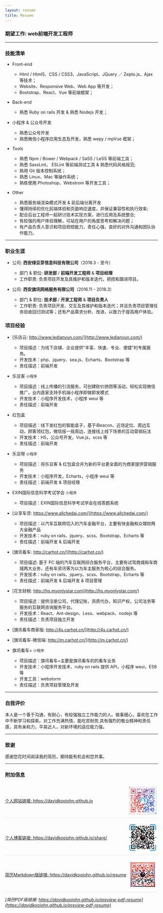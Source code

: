 ```yaml
---
layout: resume
title: Resume
---
```


<style>
    img {
        vertical-align: middle;
    }
  
    .website-item {
        display: flex;
        justify-content: space-between;
        align-items: center;
        border-bottom: 1px solid #e1e4e8;
        margin-bottom: .5em;
        padding: .5em 0;
    }
</style>

### 期望工作: web前端开发工程师

---

### 技能清单

* Front-end
    * Html / Html5、CSS / CSS3、JavaScript、JQuery ／ Zepto.js、Ajax 等技术；
    * Website、Responsive Web、Web App 等开发；
    * Bootstrap、React、Vue 等前端框架；

* Back-end
    * 熟悉 Ruby on rails 开发 & 熟悉 Nodejs 开发；

* 小程序 & 公众号开发
    * 熟悉公众号开发
    * 熟悉微信小程序应用生态及开发，熟悉 wepy / mpVue 框架；

* Tools
    * 熟悉 Npm / Bower / Webpack / SaSS / LeSS 等前端工具；
    * 熟悉 SassLint， ESLint 等前端测试工具 & 熟悉代码风格规范;
    * 熟用 Git 版本控制系统；
    * 熟悉 Linux、Mac 等操作系统；
    * 熟练使用 Photoshop、Webstrom 等开发工具；

* Other
    * 熟悉服务端渲染模式开发 & 前后端分离开发
    * 懂得持续的优化前端体验和页面响应速度，并保证兼容性和执行效率;
    * 配合后台工程师一起研讨技术实现方案，进行应用及系统整合;
    * 有较强的用户体验理解，可站在用户的角度思考和解决问题；
    * 有产品负责人意识和项目把控能力，责任心强，良好的对外沟通和团队协作能力。

---

### 职业生涯

* 公司: **西安绿豆芽信息科技有限公司**（2018.3 - 至今）
    * 部门 & 职位: **研发部** / **前端开发工程师** & **项目经理**
    * 工作职责: 负责项目开发及其维护和版本迭代，把控和跟进项目。

* 公司: **西安旗讯网络服务有限公司**（2016.11 - 2018.3）
    * 部门 & 职位: **技术部** / **开发工程师** & **项目负责人**
    * 工作职责: 负责项目开发、交互及其维护和版本迭代；并且负责项目管理任务验收回归测试等；还有产品需求分析、改进，以致力于提高用户体验。

### 项目经验

* [乐店云: http://www.ledianyun.com/](http://www.ledianyun.com/)
    * 项目描述：为线下店铺、企业提供“丰富、快速、专业、便捷”的专属服务。
    * 开发技术：php、jquery、sea.js、Echarts、Bootstrap 等
    * 责任描述：前端开发

* 乐豆客 `小程序`
    * 项目描述：线上传播的引流服务，可创建砍价拼团等活动，轻松实现微信推广，业内首家支持手机端小程序即做即发模式
    * 开发技术：小程序开发技术，小程序 weui 等
    * 责任描述：前端开发

* 红包盒
    * 项目描述：线下发红包的智能盒子，基于iBeacon，近场定位、周边互动，顾客领红包，微信摇一摇周边，连接线上线下场景的互动营销玩法
    * 开发技术：H5，公众号开发，Vue.js，scss 等
    * 责任描述：前端开发

* 乐豆呀 `小程序`
    * 项目描述：将乐豆客 & 红包盒合并为新的平台更全面的为商家提供营销服务
    * 开发技术：小程序开发，Echarts，小程序 weui 等
    * 责任描述：前端开发 & 项目经理

* EXIN国际信息科学考试学会 `小程序`
    * 项目描述：EXIN国际信息科学考试学会在线答题系统

* [众享车贷: https://www.allchedai.com/](https://www.allchedai.com/)    
    * 项目描述：以汽车互联网切入的汽车金融平台，主要有快金融和众理财两大金融产品
    * 开发技术：ruby on rails、jquery、scss、Bootstrap、Echarts 等
    * 责任描述：前端开发 & 后端开发

* [旗讯看车: http://carhot.cn/](http://carhot.cn/)
    * 项目描述: 基于 PC 端的汽车互联网综合服务平台，主要有试驾商城和车商城两大业务，还有车资讯等为以为车主服务为核心的综合服务。
    * 开发技术：ruby on rails、jquery、scss、Bootstrap、Echarts 等
    * 责任描述：前端开发 & 后端开发 & 项目管理

* [花生财税: http://hs.myonlystar.com](http://hs.myonlystar.com/)
    * 项目描述：提供注册公司，代理记账，资质代办，知识产权，公司法务等服务的互联网咨询服务平台。
    * 开发技术：React、Ant-design、Less、webpack、nodejs 等
    * 责任描述：负责项目独立开发

* [旗讯看车商家版: http://4s.carhot.cn/](http://4s.carhot.cn/)

* [旗讯看车-微信端: http://m.carhot.cn/](http://m.carhot.cn/)

* 旗讯看车+ `小程序`
    * 项目描述：旗讯看车+主要是旗讯看车的的看车业务
    * 开发技术：小程序开发技术、ruby on rails 提供 API，小程序 weui，ES6 等
    * 开发工具：webstorm
    * 责任描述：负责项目管理及开发

---

### 自我评价

本人是一个善于沟通，有耐心，有较强独立工作能力的人。做事细心，喜欢在工作中不断学习和探索。对工作充满热情，能吃苦耐劳,具有强烈的敬业精神和责任感，具有亲和力，平易近人，对新环境的适应能力强。

---

### 致谢

感谢您花时间阅读我的简历，期待能有机会和您共事。

---

### 附加信息

<div class="website-item">
  <a href="https://davidkoojohn.github.io">
    个人网站链接: https://davidkoojohn.github.io
  </a>
  <a href="https://davidkoojohn.github.io">
    <img src="/assets/images/me.png" width="100">
  </a>
</div>

<div class="website-item">
  <a href="https://davidkoojohn.github.io/share/">
    个人博客链接: https://davidkoojohn.github.io/share/
  </a>
  <a href="https://davidkoojohn.github.io/share/">
    <img src="/assets/images/share.png" width="100">
  </a>
</div>

<div class="website-item">
  <a href="https://davidkoojohn.github.io/resume">
    简历Markdown版链接: https://davidkoojohn.github.io/resume
  </a>
  <a href="https://davidkoojohn.github.io/resume">
    <img src="/assets/images/resume.png" width="100">
  </a>
</div>

*[简历PDF版链接: https://davidkoojohn.github.io/preview-pdf-resume](https://davidkoojohn.github.io/preview-pdf-resume)*


